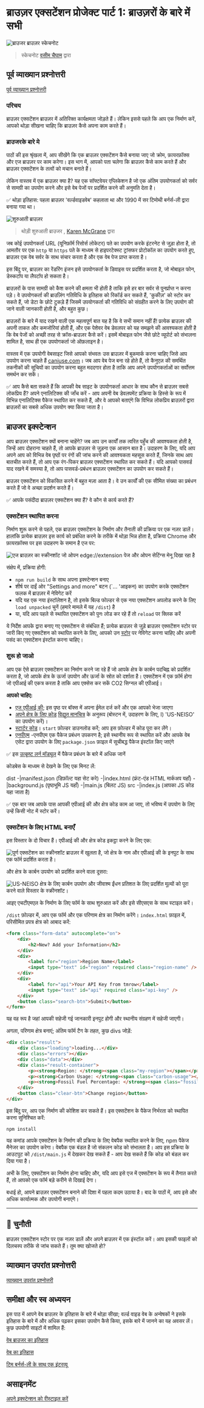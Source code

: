 # ब्राउज़र एक्सटेंशन प्रोजेक्ट पार्ट 1: ब्राउज़रों के बारे में सभी

![ब्राउजर ब्राउज़र स्केचनोट  ](/sketchnotes/browser.jpg)
> स्केचनोट [वसीम चैघाम](https://dev.to/wassimchegham/ever-wondered-what-happens-when-you-type-in-a-url-in-an-address-bar-in-a-browser-3dob) द्वारा

## पूर्व व्याख्यान प्रश्नोत्तरी

[पूर्व व्याख्यान प्रश्नोत्तरी](https://ashy-river-0debb7803.1.azurestaticapps.net/quiz/23?loc=hi)

### परिचय

ब्राउज़र एक्सटेंशन ब्राउज़र में अतिरिक्त कार्यक्षमता जोड़ते हैं। लेकिन इससे पहले कि आप एक निर्माण करें, आपको थोड़ा सीखना चाहिए कि ब्राउज़र कैसे अपना काम करते हैं।

### ब्राउजरके बारे मे

पाठों की इस श्रृंखला में, आप सीखेंगे कि एक ब्राउज़र एक्सटेंशन कैसे बनाया जाए जो क्रोम, फ़ायरफ़ॉक्स और एज ब्राउज़र पर काम करेगा। इस भाग में, आपको पता चलेगा कि ब्राउज़र कैसे काम करते हैं और ब्राउज़र एक्सटेंशन के तत्वों को मचान बनाते हैं।

लेकिन वास्तव में एक ब्राउज़र क्या है? यह एक सॉफ्टवेयर एप्लिकेशन है जो एक अंतिम उपयोगकर्ता को सर्वर से सामग्री का उपयोग करने और इसे वेब पेजों पर प्रदर्शित करने की अनुमति देता है।

✅ थोड़ा इतिहास: पहला ब्राउज़र 'वर्ल्डवाइडवेब' कहलाता था और 1990 में सर टिमोथी बर्नर्स-ली द्वारा बनाया गया था।

![शुरुआती ब्राउज़र](../images/earlybrowsers.jpg)
> थोड़ी शुरुआती ब्राउजर , [Karen McGrane](https://www.slideshare.net/KMcGrane/week-4-ixd-history-personal-computing) द्वारा

जब कोई उपयोगकर्ता URL (यूनिफ़ॉर्म रिसोर्स लोकेटर) पते का उपयोग करके इंटरनेट से जुड़ा होता है, तो आमतौर पर एक `http` या `https` पते के माध्यम से हाइपरटेक्स्ट ट्रांसफर प्रोटोकॉल का उपयोग करते हुए, ब्राउज़र एक वेब सर्वर के साथ संचार करता है और एक वेब पेज प्राप्त करता है।

इस बिंदु पर, ब्राउज़र का रेंडरिंग इंजन इसे उपयोगकर्ता के डिवाइस पर प्रदर्शित करता है, जो मोबाइल फोन, डेस्कटॉप या लैपटॉप हो सकता है।

ब्राउज़रों के पास सामग्री को कैश करने की क्षमता भी होती है ताकि इसे हर बार सर्वर से पुनर्प्राप्त न करना पड़े। वे उपयोगकर्ता की ब्राउज़िंग गतिविधि के इतिहास को रिकॉर्ड कर सकते हैं, 'कुकीज़' को स्टोर कर सकते हैं, जो डेटा के छोटे टुकड़े हैं जिसमें उपयोगकर्ता की गतिविधि को संग्रहीत करने के लिए उपयोग की जाने वाली जानकारी होती है, और बहुत कुछ।

ब्राउज़रों के बारे में याद रखने वाली एक महत्वपूर्ण बात यह है कि वे सभी समान नहीं हैं! प्रत्येक ब्राउज़र की अपनी ताकत और कमजोरियां होती हैं, और एक पेशेवर वेब डेवलपर को यह समझने की आवश्यकता होती है कि वेब पेजों को अच्छी तरह से क्रॉस-ब्राउज़र कैसे करें। इसमें मोबाइल फोन जैसे छोटे व्यूपोर्ट को संभालना शामिल है, साथ ही एक उपयोगकर्ता जो ऑफ़लाइन है।

वास्तव में एक उपयोगी वेबसाइट जिसे आपको संभवतः उस ब्राउज़र में बुकमार्क करना चाहिए जिसे आप उपयोग करना चाहते हैं [caniuse.com](https://www.caniuse.com)। जब आप वेब पेज बना रहे होते हैं, तो कैनुएज़ की समर्थित तकनीकों की सूचियों का उपयोग करना बहुत मददगार होता है ताकि आप अपने उपयोगकर्ताओं का सर्वोत्तम समर्थन कर सकें।

✅ आप कैसे बता सकते हैं कि आपकी वेब साइट के उपयोगकर्ता आधार के साथ कौन से ब्राउज़र सबसे लोकप्रिय हैं? अपने एनालिटिक्स की जाँच करें - आप अपनी वेब डेवलपमेंट प्रक्रिया के हिस्से के रूप में विभिन्न एनालिटिक्स पैकेज स्थापित कर सकते हैं, और वे आपको बताएंगे कि विभिन्न लोकप्रिय ब्राउज़रों द्वारा ब्राउज़रों का सबसे अधिक उपयोग क्या किया जाता है।

## ब्राउजर इक्स्टेन्शन

आप ब्राउज़र एक्सटेंशन क्यों बनाना चाहेंगे? जब आप उन कार्यों तक त्वरित पहुँच की आवश्यकता होती है, जिन्हें आप दोहराना चाहते हैं, तो आपके ब्राउज़र से जुड़ना एक आसान बात है। उदाहरण के लिए, यदि आप अपने आप को विभिन्न वेब पृष्ठों पर रंगों की जांच करने की आवश्यकता महसूस करते हैं, जिनके साथ आप बातचीत करते हैं, तो आप एक रंग-पिकर ब्राउज़र एक्सटेंशन स्थापित कर सकते हैं। यदि आपको पासवर्ड याद रखने में समस्या है, तो आप पासवर्ड-प्रबंधन ब्राउज़र एक्सटेंशन का उपयोग कर सकते हैं।

ब्राउज़र एक्सटेंशन को विकसित करने में बहुत मज़ा आता है। वे उन कार्यों की एक सीमित संख्या का प्रबंधन करते हैं जो वे अच्छा प्रदर्शन करते हैं।

✅ आपके पसंदीदा ब्राउज़र एक्सटेंशन क्या हैं? वे कौन से कार्य करते हैं?

### एक्सटेंशन स्थापित करना

निर्माण शुरू करने से पहले, एक ब्राउज़र एक्सटेंशन के निर्माण और तैनाती की प्रक्रिया पर एक नज़र डालें। हालांकि प्रत्येक ब्राउज़र इस कार्य को प्रबंधित करने के तरीके में थोड़ा भिन्न होता है, प्रक्रिया Chrome और फ़ायरफ़ॉक्स पर इस उदाहरण के समान है एज पर:

![एज ब्राउज़र का स्क्रीनशॉट जो ओपन edge://extension पेज और ओपन सेटिंग्स मेनू दिखा रहा है](../images/install-on-edge.png)

संक्षेप में, प्रक्रिया होगी:

- `npm run build` के साथ अपना इक्स्टेन्शन बनाए
- शीर्ष पर दाईं ओर "Settings and more" बटन (`... 'आइकन) का उपयोग करके एक्सटेंशन फलक में ब्राउज़र में नेविगेट करें
- यदि यह एक नया इंस्टॉलेशन है, तो इसके बिल्ड फोल्डर से एक नया एक्सटेंशन अपलोड करने के लिए `load unpacked` चुनें (हमारे मामले में यह `/dist`) है
- या, यदि आप पहले से स्थापित एक्सटेंशन को पुनः लोड कर रहे हैं तो `reload` पर क्लिक करें

ये निर्देश आपके द्वारा बनाए गए एक्सटेंशन से संबंधित हैं; प्रत्येक ब्राउज़र से जुड़े ब्राउज़र एक्सटेंशन स्टोर पर जारी किए गए एक्सटेंशन को स्थापित करने के लिए, आपको उन [स्टोर](https://microsoftedge.microsoft.com/addons/Microsoft-Edge-Extensions-Home) पर नेविगेट करना चाहिए और अपनी पसंद का एक्सटेंशन इंस्टॉल करना चाहिए।

### शुरू हो जाओ

आप एक ऐसे ब्राउज़र एक्सटेंशन का निर्माण करने जा रहे हैं जो आपके क्षेत्र के कार्बन पदचिह्न को प्रदर्शित करता है, जो आपके क्षेत्र के ऊर्जा उपयोग और ऊर्जा के स्रोत को दर्शाता है। एक्सटेंशन में एक फ़ॉर्म होगा जो एपीआई की एकत्र करता है ताकि आप एक्सेस कर सकें
CO2 सिग्नल की एपीआई।

**आपको चाहिए:**

- [एज एपीआई की](https://www.co2signal.com/); इस पृष्ठ पर बॉक्स में अपना ईमेल दर्ज करें और एक आपको भेजा जाएगा
- [अपने क्षेत्र के लिए कोड](http://api.electricitymap.org/v3/zones) [विद्युत मानचित्र](https://www.electricitymap.org/map) के अनुरूप (बोस्टन में, उदाहरण के लिए, I) 'US-NEISO' का उपयोग करें)।
- [स्टार्टर कोड](../start)। `start` फ़ोल्डर डाउनलोड करें; आप इस फ़ोल्डर में कोड पूरा कर लेंगे।
- [एनपीएम](https://www.npmjs.com) -एनपीएम एक पैकेज प्रबंधन उपकरण है; इसे स्थानीय रूप से स्थापित करें और आपके वेब एसेट द्वारा उपयोग के लिए `package.json` फ़ाइल में सूचीबद्ध पैकेज इंस्टॉल किए जाएंगे

✅ इस [उत्कृष्ट लर्न मॉड्यूल](https://docs.microsoft.com/learn/modules/create-nodejs-project-dependencies/?WT.mc_id=academic-77807-sagibbon) में पैकेज प्रबंधन के बारे में अधिक जानें

कोडबेस के माध्यम से देखने के लिए एक मिनट लें:

dist
    -|manifest.json (डिफ़ॉल्ट यहा सेट करे)
    -|index.html (फ्रंट-एंड HTML मार्कअप यहाँ)
    -|background.js (पृष्ठभूमि JS यहाँ)
    -|main.js (बिलट JS)
src
    -|index.js (आपका JS कोड यहा जाता है)

✅ एक बार जब आपके पास आपकी एपीआई की और क्षेत्र कोड काम आ जाए, तो भविष्य में उपयोग के लिए उन्हें किसी नोट में स्टोर करें।

### एक्सटेंशन के लिए HTML बनाएँ

इस विस्तार के दो विचार हैं। एपीआई की और क्षेत्र कोड इकट्ठा करने के लिए एक:

![पूर्ण एक्सटेंशन का स्क्रीनशॉट ब्राउज़र में खुलता है, जो क्षेत्र के नाम और एपीआई की के इनपुट के साथ एक फॉर्म प्रदर्शित करता है।](../images/1.png)

और क्षेत्र के कार्बन उपयोग को प्रदर्शित करने वाला दूसरा:

![US-NEISO क्षेत्र के लिए कार्बन उपयोग और जीवाश्म ईंधन प्रतिशत के लिए प्रदर्शित मूल्यों को पूरा करने वाले विस्तार के स्क्रीनशॉट।](../images/2.png)

आइए एचटीएमएल के निर्माण के लिए फॉर्म के साथ शुरुआत करें और इसे सीएसएस के साथ स्टाइल करें।

`/dist` फ़ोल्डर में, आप एक फॉर्म और एक परिणाम क्षेत्र का निर्माण करेंगे। `index.html` फ़ाइल में, परिसीमित प्रपत्र क्षेत्र को आबाद करें:

```HTML
<form class="form-data" autocomplete="on">
	<div>
		<h2>New? Add your Information</h2>
	</div>
	<div>
		<label for="region">Region Name</label>
		<input type="text" id="region" required class="region-name" />
	</div>
	<div>
		<label for="api">Your API Key from tmrow</label>
		<input type="text" id="api" required class="api-key" />
	</div>
	<button class="search-btn">Submit</button>
</form>	
```
यह वह रूप है जहां आपकी सहेजी गई जानकारी इनपुट होगी और स्थानीय संग्रहण में सहेजी जाएगी।

अगला, परिणाम क्षेत्र बनाएं; अंतिम फॉर्म टैग के तहत, कुछ divs जोड़ें:

```HTML
<div class="result">
	<div class="loading">loading...</div>
	<div class="errors"></div>
	<div class="data"></div>
	<div class="result-container">
		<p><strong>Region: </strong><span class="my-region"></span></p>
		<p><strong>Carbon Usage: </strong><span class="carbon-usage"></span></p>
		<p><strong>Fossil Fuel Percentage: </strong><span class="fossil-fuel"></span></p>
	</div>
	<button class="clear-btn">Change region</button>
</div>
```
इस बिंदु पर, आप एक निर्माण की कोशिश कर सकते हैं। इस एक्सटेंशन के पैकेज निर्भरता को स्थापित करना सुनिश्चित करें:

```
npm install
```

यह कमांड आपके एक्सटेंशन के निर्माण की प्रक्रिया के लिए वेबपैक स्थापित करने के लिए, npm पैकेज मैनेजर का उपयोग करेगा। वेबपैक एक बंडल है जो संकलन कोड को संभालता है। आप इस प्रक्रिया के आउटपुट को `/dist/main.js` में देखकर देख सकते हैं - आप देख सकते हैं कि कोड को बंडल कर दिया गया है।

अभी के लिए, एक्सटेंशन का निर्माण होना चाहिए और, यदि आप इसे एज में एक्सटेंशन के रूप में तैनात करते हैं, तो आपको एक फॉर्म बड़े करीने से दिखाई देगा।

बधाई हो, आपने ब्राउज़र एक्सटेंशन बनाने की दिशा में पहला कदम उठाया है। बाद के पाठों में, आप इसे और अधिक कार्यात्मक और उपयोगी बनाएंगे।

---

## 🚀 चुनौती

ब्राउज़र एक्सटेंशन स्टोर पर एक नज़र डालें और अपने ब्राउज़र में एक इंस्टॉल करें। आप इसकी फाइलों को दिलचस्प तरीके से जांच सकते हैं। तुम क्या खोजते हो?

## व्याख्यान उपरांत प्रश्नोत्तरी

[व्याख्यान उपरांत प्रश्नोत्तरी](https://ashy-river-0debb7803.1.azurestaticapps.net/quiz/24?loc=hi)

## समीक्षा और स्व अध्ययन

इस पाठ में आपने वेब ब्राउज़र के इतिहास के बारे में थोड़ा सीखा; वर्ल्ड वाइड वेब के अन्वेषकों ने इसके इतिहास के बारे में और अधिक पढ़कर इसका उपयोग कैसे किया, इसके बारे में जानने का यह अवसर लें। कुछ उपयोगी साइटों में शामिल हैं:

[वेब ब्राउजर का इतिहास](https://www.mozilla.org/firefox/browsers/browser-history/)

[वेब का इतिहास](https://webfoundation.org/about/vision/history-of-the-web/)

[टिम बर्नर्स-ली के साथ एक इंटरव्यू](https://www.theguardian.com/technology/2019/mar/12/tim-berners-lee-on-30-years-of-the-web-if-we-dream-a-little-we-can-get-the-web-we-want)

## असाइनमेंट 

[अपने इक्स्टेन्शन को रीस्टाइल करें](assignment.hi.md)

